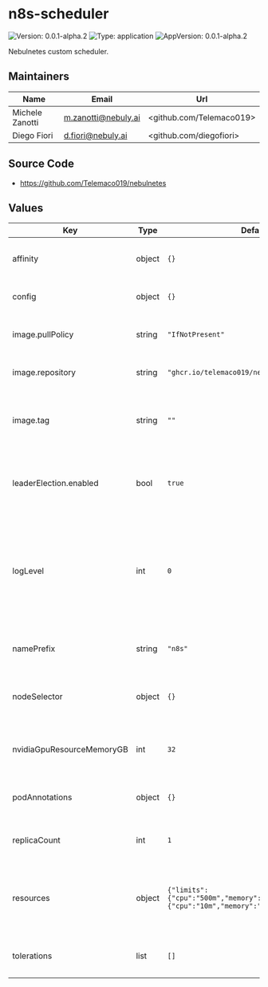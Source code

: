 # n8s-scheduler

![Version: 0.0.1-alpha.2](https://img.shields.io/badge/Version-0.0.1--alpha.2-informational?style=flat-square) ![Type: application](https://img.shields.io/badge/Type-application-informational?style=flat-square) ![AppVersion: 0.0.1-alpha.2](https://img.shields.io/badge/AppVersion-0.0.1--alpha.2-informational?style=flat-square)

Nebulnetes custom scheduler.

## Maintainers

| Name | Email | Url |
| ---- | ------ | --- |
| Michele Zanotti | <m.zanotti@nebuly.ai> | <github.com/Telemaco019> |
| Diego Fiori | <d.fiori@nebuly.ai> | <github.com/diegofiori> |

## Source Code

* <https://github.com/Telemaco019/nebulnetes>

## Values

| Key | Type | Default | Description |
|-----|------|---------|-------------|
| affinity | object | `{}` | Sets the affinity config of the scheduler deployment. |
| config | object | `{}` | Overrides the Kube Scheduler configuration |
| image.pullPolicy | string | `"IfNotPresent"` | Sets the scheduler Docker image pull policy. |
| image.repository | string | `"ghcr.io/telemaco019/nebulnetes-scheduler"` | Sets the scheduler Docker image. |
| image.tag | string | `""` | Overrides the scheduler image tag whose default is the chart appVersion. |
| leaderElection.enabled | bool | `true` | Enables/Disables the leader election of the scheduler when deployed with multiple replicas. |
| logLevel | int | `0` | The level of log of the controller manager. Zero corresponds to `info`, while values greater or equal than 1 corresponds to higher debug levels. **Must be >= 0**. |
| namePrefix | string | `"n8s"` | The prefix used for generating all the resource names. |
| nodeSelector | object | `{}` | Sets the nodeSelector config of the scheduler deployment. |
| nvidiaGpuResourceMemoryGB | int | `32` | Defines how much GB of memory does a nvidia.com/gpu has. |
| podAnnotations | object | `{}` | Sets the annotations of the scheduler Pod. |
| replicaCount | int | `1` | Number of replicas of the controller manager Pod. |
| resources | object | `{"limits":{"cpu":"500m","memory":"128Mi"},"requests":{"cpu":"10m","memory":"64Mi"}}` | Sets the resource limits and requests of the operator controller manager container. |
| tolerations | list | `[]` | Sets the tolerations of the scheduler deployment. |

